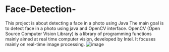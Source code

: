 # Face-Detection-
This project is about detecting a face in a photo using Java
The main goal is to detect face in a photo using java and OpenCV interface.
OpenCV (Open Source Computer Vision Library) is a library of programming functions mainly aimed at real time computer vision, developed by Intel.
It focuses mainly on real-time image processing.
![image](https://user-images.githubusercontent.com/91374818/225963701-50d4af15-53b9-4374-8415-0d7ac9f1ff73.png)
